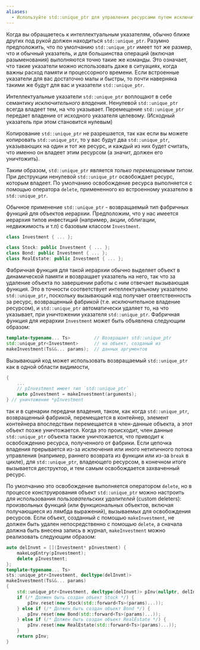 ```yaml
---
aliases:
  - Используйте std::unique_ptr для управления ресурсами путем исключительного владения
---
```

Когда вы обращаетесь к интеллектуальным указателям, обычно ближе других под рукой должен находиться `std::unique_ptr`. Разумно предположить, что по умолчанию `std::unique_ptr` имеет тот же размер, что и обычный указатель, и для большинства операций (включая разыменования) выполняются точно такие же команды. Это означает, что такие указатели можно использовать даже в ситуациях, когда важны расход памяти и процессорного времени. Если встроенные указатели для вас достаточно малы и быстры, то почти наверняка такими же будут для вас и указатели `std::unique_ptr`.

Интеллектуальные указатели `std::unique_ptr` воплощают в себе семантику *исключительного владения*. Ненулевой `std::unique_ptr` всегда владеет тем, на что указывает. Перемещение `std::unique_ptr` передает владение от исходного указателя целевому. (Исходный указатель при этом становится нулевым)

Копирование `std::unique_ptr` не разрешается, так как если вы можете копировать `std::unique_ptr`, то у вас будут два `std::unique_ptr`, указывающих на один и тот же ресурс, и каждый из них будет считать, что именно он владеет этим ресурсом (а значит, должен его уничтожить). 

Таким образом, `std::unique_ptr` является *только перемещаемым типом*. При деструкции ненулевой `std::unique_ptr` освобождает ресурс, которым владеет. По умолчанию освобождение ресурса выполняется с помощью оператора `delete`, примененного ко встроенному указателю в `std::unique_ptr`.

Обычное применение `std::unique_ptr` - возвращаемый тип фабричных функций для объектов иерархии. Предположим, что у нас имеется иерархия типов инвестиций (например, акции, облигации, недвижимость и т.п) с базовым классом `Investment`.
```cpp
class Investment { ... };

class Stock: public Investment { ... };
class Bond: public Investment { ... };
class RealEstate: public Investment { ... };

```
Фабричная функция для такой иерархии обычно выделяет объект в динамической памяти и возвращает указатель на него, так что за удаление объекта по завершении работы с ним отвечает вызывающая функция. Это в точности соответствует интеллектуальному указателю `std::unique_ptr`, поскольку вызывающий код получает ответственность за ресурс, возвращенный фабрикой (т.е. исключительное владение ресурсом), и `std::unique_ptr` автоматически удаляет то, на что указывает, при уничтожении указателя `std::unique_ptr`. Фабричная функция для иерархии `Investment` может быть объявлена следующим образом:
```cpp
template<typename... Ts>         // Возвращает std::unique_ptr
std::unique_ptr<Investment>      // на объект, созданый из
makeInvestment(Ts&&... params);  // данных аргументов
```
Вызывающий код может использовать возвращаемый `std::unique_ptr` как в одной области видимости,
```cpp
{
	...
	// pInvestment имеет тип `std::unique_ptr`
	auto pInvestment = makeInvestment(arguments);
} // уничтожение *pInvestment
```
так и в сценарии передачи владения, таком, как когда `std::unique_ptr`, возвращенный фабрикой, перемещается в контейнер, элемент контейнера впоследствии перемещается в член-данные объекта, а этот объект позже уничтожается. Когда это происходит, член данные `std::unique_ptr` объекта также уничтожается, что приводит к освобождению ресурса, полученного от фабрики. Если цепочка владения прерывается из-за исключения или иного нетипичного потока управления (например, раннего возврата из функции или из-за `break` в цикле), для `std::unique_ptr`, владеющего ресурсом, в конечном итоге вызывается деструктор, и тем самым освобождается захваченный ресурс.

По умолчанию это освобождение выполняется оператором `delete`, но в процессе конструирования объект `std::unique_ptr` можно настроить для использования *пользовательских удалителей* (custom deleters): произвольных функций (или функциональных объектов, включая получающиеся из лямбда выражений), вызываемых для освобождения ресурсов. Если объект, созданный с помощью `makeInvestment`, не должен быть удален непосредственно с помощью `delete`, а сначала должна быть внесена запись в журнал, `makeInvestment` можно реализовать следующим образом:
```cpp
auto delInvmt = [](Investment* pInvestment) {
	makeLogEntry(pInvestment);
	delete pInvestment;
};
template<typename... Ts>
sts::unique_ptr<Investment, decltype(delInvmt)>
makeInvestment(Ts&&... params)
{
	std::unique_ptr<Investment, decltype(delInvmt)> pInv(nullptr, delInvmt);
	if (/* Должен быть создан объект Stock */) {
		pInv.reset(new Stock(std::forward<Ts>(params)...));
	} else if (/* Должен быть создан объект Bond */) {
		pInv.reset(new Bond(std::forward<Ts>(params)...));
	} else if (/* Должен быть создан объект RealEstate */) {
		pInv.reset(new RealEstate(std::forward<Ts>(params)...));
	}
	return pInv;
}
```